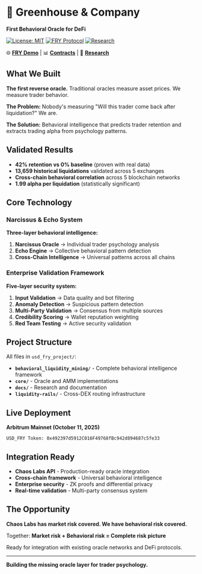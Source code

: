 # 🍟 Greenhouse & Company

**First Behavioral Oracle for DeFi**

[![License: MIT](https://img.shields.io/badge/License-MIT-yellow.svg)](https://opensource.org/licenses/MIT)
[![FRY Protocol](https://img.shields.io/badge/FRY-Live%20on%20Arbitrum-green.svg)](https://arbiscan.io/address/0x492397d5912C016F49768fBc942d894687c5fe33)
[![Research](https://img.shields.io/badge/Research-Mirror-blue.svg)](https://mirror.xyz/0xf551aF8d5373B042DBB9F0933C59213B534174e4)

🌐 **[FRY Demo](https://aidanduffy68-prog.github.io/USD_FRY/)** | 📊 **[Contracts](https://arbiscan.io/address/0x492397d5912C016F49768fBc942d894687c5fe33)** | 📝 **[Research](https://mirror.xyz/0xf551aF8d5373B042DBB9F0933C59213B534174e4)**

## What We Built

**The first reverse oracle.** Traditional oracles measure asset prices. We measure trader behavior.

**The Problem:** Nobody's measuring "Will this trader come back after liquidation?" We are.

**The Solution:** Behavioral intelligence that predicts trader retention and extracts trading alpha from psychology patterns.

## Validated Results

- **42% retention vs 0% baseline** (proven with real data)
- **13,659 historical liquidations** validated across 5 exchanges
- **Cross-chain behavioral correlation** across 5 blockchain networks
- **1.99 alpha per liquidation** (statistically significant)

## Core Technology

### Narcissus & Echo System
**Three-layer behavioral intelligence:**
1. **Narcissus Oracle** → Individual trader psychology analysis
2. **Echo Engine** → Collective behavioral pattern detection  
3. **Cross-Chain Intelligence** → Universal patterns across all chains

### Enterprise Validation Framework
**Five-layer security system:**
1. **Input Validation** → Data quality and bot filtering
2. **Anomaly Detection** → Suspicious pattern detection
3. **Multi-Party Validation** → Consensus from multiple sources
4. **Credibility Scoring** → Wallet reputation weighting
5. **Red Team Testing** → Active security validation

## Project Structure

All files in `usd_fry_project/`:
- **`behavioral_liquidity_mining/`** - Complete behavioral intelligence framework
- **`core/`** - Oracle and AMM implementations
- **`docs/`** - Research and documentation
- **`liquidity-rails/`** - Cross-DEX routing infrastructure

## Live Deployment

**Arbitrum Mainnet (October 11, 2025)**
```
USD_FRY Token: 0x492397d5912C016F49768fBc942d894687c5fe33
```

## Integration Ready

- **Chaos Labs API** - Production-ready oracle integration
- **Cross-chain framework** - Universal behavioral intelligence
- **Enterprise security** - ZK proofs and differential privacy
- **Real-time validation** - Multi-party consensus system

## The Opportunity

**Chaos Labs has market risk covered. We have behavioral risk covered.**

Together: **Market risk + Behavioral risk = Complete risk picture**

Ready for integration with existing oracle networks and DeFi protocols.

---

**Building the missing oracle layer for trader psychology.**